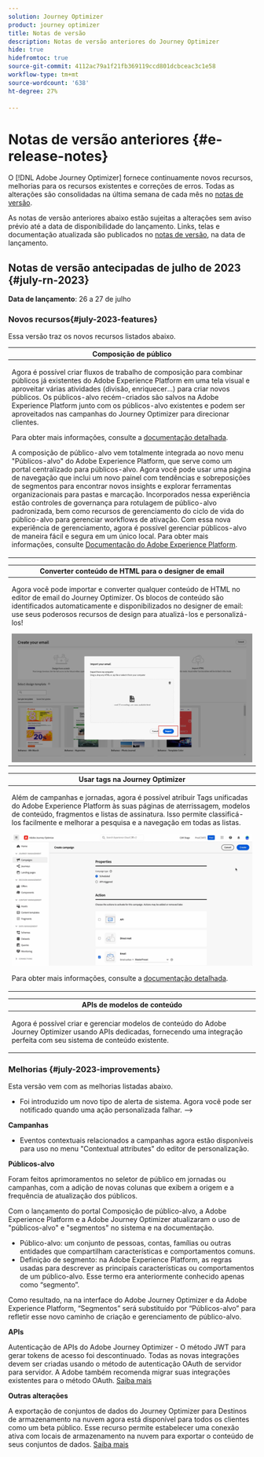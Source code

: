 ```yaml
---
solution: Journey Optimizer
product: journey optimizer
title: Notas de versão
description: Notas de versão anteriores do Journey Optimizer
hide: true
hidefromtoc: true
source-git-commit: 4112ac79a1f21fb369119ccd801dcbceac3c1e58
workflow-type: tm+mt
source-wordcount: '638'
ht-degree: 27%

---
```


# Notas de versão anteriores {#e-release-notes}

O [!DNL Adobe Journey Optimizer] fornece continuamente novos recursos, melhorias para os recursos existentes e correções de erros. Todas as alterações são consolidadas na última semana de cada mês no [notas de versão](release-notes.md).

As notas de versão anteriores abaixo estão sujeitas a alterações sem aviso prévio até a data de disponibilidade do lançamento. Links, telas e documentação atualizada são publicados no [notas de versão](release-notes.md), na data de lançamento.

## Notas de versão antecipadas de julho de 2023 {#july-rn-2023}

**Data de lançamento**: 26 a 27 de julho

### Novos recursos{#july-2023-features}

Essa versão traz os novos recursos listados abaixo.

<table>
<thead>
<tr>
<th><strong>Composição de público</strong><br/></th>
</tr>
</thead>
<tbody>
<tr>
<td>
<p>Agora é possível criar fluxos de trabalho de composição para combinar públicos já existentes do Adobe Experience Platform em uma tela visual e aproveitar várias atividades (divisão, enriquecer...) para criar novos públicos. Os públicos-alvo recém-criados são salvos na Adobe Experience Platform junto com os públicos-alvo existentes e podem ser aproveitados nas campanhas do Journey Optimizer para direcionar clientes.</p>
<p>Para obter mais informações, consulte a <a href="../audience/get-started-audience-orchestration.md">documentação detalhada</a>.</p>
<p>A composição de público-alvo vem totalmente integrada ao novo menu "Públicos-alvo" do Adobe Experience Platform, que serve como um portal centralizado para públicos-alvo. Agora você pode usar uma página de navegação que inclui um novo painel com tendências e sobreposições de segmentos para encontrar novos insights e explorar ferramentas organizacionais para pastas e marcação. Incorporados nessa experiência estão controles de governança para rotulagem de público-alvo padronizada, bem como recursos de gerenciamento do ciclo de vida do público-alvo para gerenciar workflows de ativação. Com essa nova experiência de gerenciamento, agora é possível gerenciar públicos-alvo de maneira fácil e segura em um único local. Para obter mais informações, consulte <a href="https://experienceleague.adobe.com/docs/experience-platform/segmentation/ui/overview.html?lang=pt-BR" target="_blank">Documentação do Adobe Experience Platform</a>.</p></p>
</td>
</tr>
</tbody>
</table>

<!--table>
<thead>
<tr>
<th><strong>Direct mail channel</strong><br/></th>
</tr>
</thead>
<tbody>
<tr>
<td>
<p>You can now add direct mail messages in your campaigns. Direct mail is an offline channel that allows you to personalize and generate the files required by direct mail providers to send mail to your customers.</p>
<p>When you prepare a direct mail delivery, Journey Optimizer generates a file including all the targeted profiles and the chosen contact information (postal address for example). You will then be able to send this file to your direct mail provider who will take care of the actual sending.</p>
<img src="assets/do-not-localize/gif-dm.gif"/>
<p>For more information, refer to the <a href="../direct-mail/create-direct-mail.md">detailed documentation</a>.</p>
</tr>
</tbody>
</table-->

<table>
<thead>
<tr>
<th><strong>Converter conteúdo de HTML para o designer de email</strong><br/></th>
</tr>
</thead>
<tbody>
<tr>
<td>
<p>Agora você pode importar e converter qualquer conteúdo de HTML no editor de email do Journey Optimizer. Os blocos de conteúdo são identificados automaticamente e disponibilizados no designer de email: use seus poderosos recursos de design para atualizá-los e personalizá-los!</p>
<img src="../email/assets/html-imported_2.png">
<!--p>For more information, refer to the <a href="../audience/get-started-audience-orchestration.md">detailed documentation</a>.</p-->
</td>
</tr>
</tbody>
</table>


<table>
<thead>
<tr>
<th><strong>Usar tags na Journey Optimizer</strong><br/></th>
</tr>
</thead>
<tbody>
<tr>
<td>
<p>Além de campanhas e jornadas, agora é possível atribuir Tags unificadas do Adobe Experience Platform às suas páginas de aterrissagem, modelos de conteúdo, fragmentos e listas de assinatura. Isso permite classificá-los facilmente e melhorar a pesquisa e a navegação em todas as listas. </p>
<img src="assets/do-not-localize/campaigns-tag.gif"/>
<p>Para obter mais informações, consulte a <a href="../start/search-filter-categorize.md#tags">documentação detalhada</a>.</p>
</td>
</tr>
</tbody>
</table>


<table>
<thead>
<tr>
<th><strong>APIs de modelos de conteúdo</strong><br/></th>
</tr>
</thead>
<tbody>
<tr>
<td>
<p>Agora é possível criar e gerenciar modelos de conteúdo do Adobe Journey Optimizer usando APIs dedicadas, fornecendo uma integração perfeita com seu sistema de conteúdo existente.</p>
<!--<p>For more information, refer to the <a href="../start/search-filter-categorize.md#tags">detailed documentation</a>.</p>-->
</td>
</tr>
</tbody>
</table>


### Melhorias {#july-2023-improvements}

Esta versão vem com as melhorias listadas abaixo.

<!--
**Journeys**

* You can now leverage API call responses in custom actions and orchestrate your journey based on these responses.-->
* Foi introduzido um novo tipo de alerta de sistema. Agora você pode ser notificado quando uma ação personalizada falhar.
—>

**Campanhas**

* Eventos contextuais relacionados a campanhas agora estão disponíveis para uso no menu &quot;Contextual attributes&quot; do editor de personalização.


**Públicos-alvo**

Foram feitos aprimoramentos no seletor de público em jornadas ou campanhas, com a adição de novas colunas que exibem a origem e a frequência de atualização dos públicos.

Com o lançamento do portal Composição de público-alvo, a Adobe Experience Platform e a Adobe Journey Optimizer atualizaram o uso de &quot;públicos-alvo&quot; e &quot;segmentos&quot; no sistema e na documentação.

* Público-alvo: um conjunto de pessoas, contas, famílias ou outras entidades que compartilham características e comportamentos comuns.
* Definição de segmento: na Adobe Experience Platform, as regras usadas para descrever as principais características ou comportamentos de um público-alvo. Esse termo era anteriormente conhecido apenas como “segmento”.

Como resultado, na na interface do Adobe Journey Optimizer e da Adobe Experience Platform, “Segmentos” será substituído por “Públicos-alvo” para refletir esse novo caminho de criação e gerenciamento de público-alvo.

**APIs**

Autenticação de APIs do Adobe Journey Optimizer - O método JWT para gerar tokens de acesso foi descontinuado. Todas as novas integrações devem ser criadas usando o método de autenticação OAuth de servidor para servidor. A Adobe também recomenda migrar suas integrações existentes para o método OAuth. [Saiba mais](https://developer.adobe.com/journey-optimizer-apis/references/authentication/)


**Outras alterações**

A exportação de conjuntos de dados do Journey Optimizer para Destinos de armazenamento na nuvem agora está disponível para todos os clientes como um beta público. Esse recurso permite estabelecer uma conexão ativa com locais de armazenamento na nuvem para exportar o conteúdo de seus conjuntos de dados. [Saiba mais](../data/export-datasets.md)




